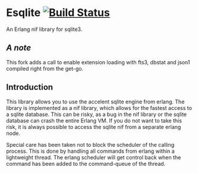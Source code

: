 Esqlite [![Build Status](https://travis-ci.com/eiri/esqlite.svg?branch=master)](https://travis-ci.com/eiri/esqlite)
=======

An Erlang nif library for sqlite3.

_A note_
------

This fork adds a call to enable extension loading
with fts3, dbstat and json1 compiled right from the get-go.

Introduction
------------

This library allows you to use the accelent sqlite engine from
erlang. The library is implemented as a nif library, which allows for
the fastest access to a sqlite database. This can be risky, as a bug
in the nif library or the sqlite database can crash the entire Erlang
VM. If you do not want to take this risk, it is always possible to
access the sqlite nif from a separate erlang node.

Special care has been taken not to block the scheduler of the calling
process. This is done by handling all commands from erlang within a
lightweight thread. The erlang scheduler will get control back when
the command has been added to the command-queue of the thread.

